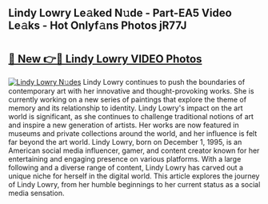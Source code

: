 ## Lindy Lowry Le𝚊ked N𝚞de - Part-EA5 Video Le𝚊ks - Hot Onlyf𝚊ns Photos jR77J

# <h2><a href="http://ac41639.deff.icu/?id=Lindy+Lowry">🔗 New 👉🔴 Lindy Lowry VIDEO Photos</a></h2>

[![Lindy Lowry N𝚞des](https://i.imgur.com/rIISA9y.gif)](http://ac41639.deff.icu/?id=Lindy+Lowry)
Lindy Lowry continues to push the boundaries of contemporary art with her innovative and thought-provoking works. She is currently working on a new series of paintings that explore the theme of memory and its relationship to identity. Lindy Lowry's impact on the art world is significant, as she continues to challenge traditional notions of art and inspire a new generation of artists. Her works are now featured in museums and private collections around the world, and her influence is felt far beyond the art world. Lindy Lowry, born on December 1, 1995, is an American social media influencer, gamer, and content creator known for her entertaining and engaging presence on various platforms. With a large following and a diverse range of content, Lindy Lowry has carved out a unique niche for herself in the digital world. This article explores the journey of Lindy Lowry, from her humble beginnings to her current status as a social media sensation.
